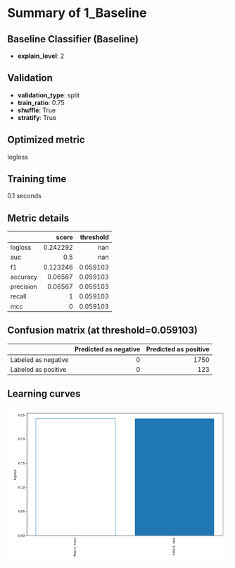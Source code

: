 # Summary of 1_Baseline

## Baseline Classifier (Baseline)
- **explain_level**: 2

## Validation
 - **validation_type**: split
 - **train_ratio**: 0.75
 - **shuffle**: True
 - **stratify**: True

## Optimized metric
logloss

## Training time

0.1 seconds

## Metric details
|           |    score |   threshold |
|:----------|---------:|------------:|
| logloss   | 0.242292 |  nan        |
| auc       | 0.5      |  nan        |
| f1        | 0.123246 |    0.059103 |
| accuracy  | 0.06567  |    0.059103 |
| precision | 0.06567  |    0.059103 |
| recall    | 1        |    0.059103 |
| mcc       | 0        |    0.059103 |


## Confusion matrix (at threshold=0.059103)
|                     |   Predicted as negative |   Predicted as positive |
|:--------------------|------------------------:|------------------------:|
| Labeled as negative |                       0 |                    1750 |
| Labeled as positive |                       0 |                     123 |

## Learning curves
![Learning curves](learning_curves.png)